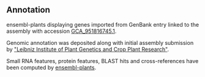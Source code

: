 **Annotation**
----------

ensembl-plants displaying genes imported from GenBank entry linked to the assembly with accession [GCA\_951816745.1](http://www.ebi.ac.uk/ena/data/view/GCA_951816745.1).

Genomic annotation was deposited along with initial assembly submission by ["Leibniz Institute of Plant Genetics and Crop Plant Research"](URL_GOES_HERE).

Small RNA features, protein features, BLAST hits and cross-references have been
computed by [ensembl-plants](https://plants.ensembl.org/info/genome/annotation/index.html).
